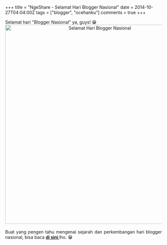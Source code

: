 +++
title = "NgeShare - Selamat Hari Blogger Nasional"
date = 2014-10-27T04:04:00Z
tags = ["blogger", "ocehanku"]
comments = true
+++

<div style="text-align: justify">Selamat hari "Blogger Nasional" ya, guys! 😁<br />
<center><img alt="Selamat Hari Blogger Nasional" border="0" height="640" src="https://3.bp.blogspot.com/-vnAb9YBYeT8/VE60NnIHEoI/AAAAAAAAE7E/p_Ml4yj5cr8/s640/haribloggernasional.png" title="Selamat Hari Blogger Nasional" width="593" /></center><br />
Buat yang pengen tahu mengenai sejarah dan perkembangan hari blogger nasional, bisa baca <a href="https://tekno.kompas.com/read/2011/10/27/18033547/hari.blogger.nasional.sejarah.dan.perkembangannya" target="_blank"><b>di sini </b></a>lho. 😁</div>
